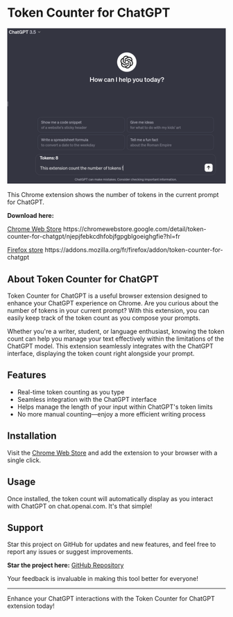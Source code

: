 # Token Counter for ChatGPT

![Token Counter for ChatGPT](icons/background2.png)

This Chrome extension shows the number of tokens in the current prompt for ChatGPT.

**Download here:**

[Chrome Web Store]([https://chrome.google.com/webstore/detail/token-counter-for-chatgpt/](https://chromewebstore.google.com/detail/token-counter-for-chatgpt/njepjfebkcdhfobjfgpgblgoeighgfie?hl=fr))
https://chromewebstore.google.com/detail/token-counter-for-chatgpt/njepjfebkcdhfobjfgpgblgoeighgfie?hl=fr

[Firefox store]([[https://chrome.google.com/webstore/detail/token-counter-for-chatgpt/](https://chromewebstore.google.com/detail/token-counter-for-chatgpt/njepjfebkcdhfobjfgpgblgoeighgfie?hl=fr](https://addons.mozilla.org/fr/firefox/addon/token-counter-for-chatgpt)))
https://addons.mozilla.org/fr/firefox/addon/token-counter-for-chatgpt
## About Token Counter for ChatGPT

Token Counter for ChatGPT is a useful browser extension designed to enhance your ChatGPT experience on Chrome. Are you curious about the number of tokens in your current prompt? With this extension, you can easily keep track of the token count as you compose your prompts.

Whether you're a writer, student, or language enthusiast, knowing the token count can help you manage your text effectively within the limitations of the ChatGPT model. This extension seamlessly integrates with the ChatGPT interface, displaying the token count right alongside your prompt.

## Features

- Real-time token counting as you type
- Seamless integration with the ChatGPT interface
- Helps manage the length of your input within ChatGPT's token limits
- No more manual counting—enjoy a more efficient writing process

## Installation

Visit the [Chrome Web Store]([https://chrome.google.com/webstore/detail/token-counter-for-chatgpt/](https://chromewebstore.google.com/detail/token-counter-for-chatgpt/njepjfebkcdhfobjfgpgblgoeighgfie?hl=fr)) and add the extension to your browser with a single click.

## Usage

Once installed, the token count will automatically display as you interact with ChatGPT on chat.openai.com. It's that simple!

## Support

Star this project on GitHub for updates and new features, and feel free to report any issues or suggest improvements.

**Star the project here:** [GitHub Repository](https://github.com/VendenIX/tokenCounterChatGPT)

Your feedback is invaluable in making this tool better for everyone!

---

Enhance your ChatGPT interactions with the Token Counter for ChatGPT extension today!
